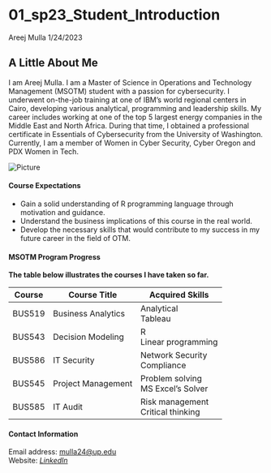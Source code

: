 01_sp23_Student_Introduction
================
Areej Mulla
1/24/2023

## A Little About Me

I am Areej Mulla. I am a Master of Science in Operations and Technology
Management (MSOTM) student with a passion for cybersecurity. I underwent
on-the-job training at one of IBM’s world regional centers in Cairo,
developing various analytical, programming and leadership skills. My
career includes working at one of the top 5 largest energy companies in
the Middle East and North Africa. During that time, I obtained a
professional certificate in Essentials of Cybersecurity from the
University of Washington. Currently, I am a member of Women in Cyber
Security, Cyber Oregon and PDX Women in Tech.

![Picture](../../Images/Areej_Mulla.jpg)

#### Course Expectations

-   Gain a solid understanding of R programming language through
    motivation and guidance.
-   Understand the business implications of this course in the real
    world.
-   Develop the necessary skills that would contribute to my success in
    my future career in the field of OTM.

#### MSOTM Program Progress

**The table below illustrates the courses I have taken so far.**

| Course | Course Title       | Acquired Skills                             |
|--------|--------------------|---------------------------------------------|
| BUS519 | Business Analytics | Analytical <br> Tableau                     |
| BUS543 | Decision Modeling  | R <br> Linear programming                   |
| BUS586 | IT Security        | Network Security <br> Compliance            |
| BUS545 | Project Management | Problem solving <br> MS Excel’s Solver <br> |
| BUS585 | IT Audit           | Risk management <br> Critical thinking      |

#### Contact Information

Email address: <span
style="text-decoration:underline"><mulla24@up.edu></span>  
Website: [*LinkedIn*](https://www.linkedin.com/in/areejmulla/)
